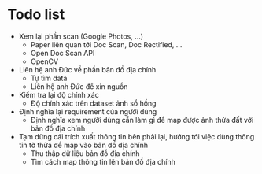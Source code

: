 # Todo list
- Xem lại phần scan (Google Photos, …)
    - Paper liên quan tới Doc Scan, Doc Rectified, ...
    - Open Doc Scan API
    - OpenCV
- Liên hệ anh Đức về phần bản đồ địa chính
    - Tự tìm data
    - Liên hệ anh Đức để xin nguồn
- Kiểm tra lại độ chính xác
    - Độ chính xác trên dataset ảnh sổ hồng
- Định nghĩa lại requirement của người dùng
    - Định nghĩa xem người dùng cần làm gì để map được ảnh thửa đất với bản đồ địa chính
- Tạm dừng cái trích xuất thông tin bên phải lại, hướng tới việc dùng thông tin tờ thửa để map vào bản đồ địa chính
    - Thu thập dữ liệu bản đồ địa chính
    - Tìm cách map thông tin lên bản đồ địa chính
